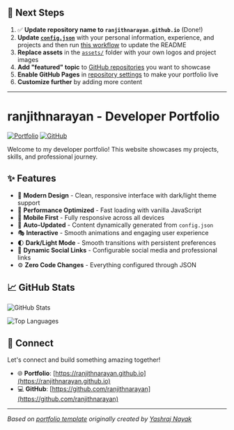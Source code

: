 ## 🚀 Next Steps

1. ✅ **Update repository name to `ranjithnarayan.github.io`** (Done!)
2. **Update [`config.json`](https://github.com/ranjithnarayan/ranjithnarayan.github.io/blob/main/config.json)** with your personal information, experience, and projects and then run [this workflow](https://github.com/ranjithnarayan/ranjithnarayan.github.io/actions/workflows/update-readme.yml) to update the README
3. **Replace assets** in the [`assets/`](https://github.com/ranjithnarayan/ranjithnarayan.github.io/tree/main/assets/) folder with your own logos and project images
4. **Add "featured" topic** to [GitHub repositories](https://github.com/ranjithnarayan?tab=repositories) you want to showcase
5. **Enable GitHub Pages** in [repository settings](https://github.com/ranjithnarayan/ranjithnarayan.github.io/settings/pages) to make your portfolio live
6. **Customize further** by adding more content

---

# ranjithnarayan - Developer Portfolio

<div align="left">
  
[![Portfolio](https://img.shields.io/badge/🌐_Visit_Portfolio-Live-brightgreen?style=for-the-badge)](https://ranjithnarayan.github.io)
[![GitHub](https://img.shields.io/badge/GitHub-Profile-181717?style=for-the-badge&logo=github)](https://github.com/ranjithnarayan)

</div>

Welcome to my developer portfolio! This website showcases my projects, skills, and professional journey.

## ✨ Features

- 🎨 **Modern Design** - Clean, responsive interface with dark/light theme support
- 🚀 **Performance Optimized** - Fast loading with vanilla JavaScript
- 📱 **Mobile First** - Fully responsive across all devices
- 🔄 **Auto-Updated** - Content dynamically generated from `config.json`
- 🎭 **Interactive** - Smooth animations and engaging user experience
- 🌓 **Dark/Light Mode** - Smooth transitions with persistent preferences
- 🔗 **Dynamic Social Links** - Configurable social media and professional links
- ⚙️ **Zero Code Changes** - Everything configured through JSON

## 📈 GitHub Stats

<div align="left">

![GitHub Stats](https://github-readme-stats.vercel.app/api?username=ranjithnarayan&theme=dark&hide_border=true&include_all_commits=true&count_private=true)

![Top Languages](https://github-readme-stats.vercel.app/api/top-langs/?username=ranjithnarayan&theme=dark&hide_border=true&include_all_commits=true&count_private=true&layout=compact)

</div>

## 🤝 Connect

Let's connect and build something amazing together!

- 🌐 **Portfolio**: [https://ranjithnarayan.github.io](https://ranjithnarayan.github.io)
- 💻 **GitHub**: [https://github.com/ranjithnarayan](https://github.com/ranjithnarayan)

---

*Based on [portfolio template](https://github.com/yashrajnayak/developer-portfolio) originally created by [Yashraj Nayak](https://github.com/yashrajnayak)*